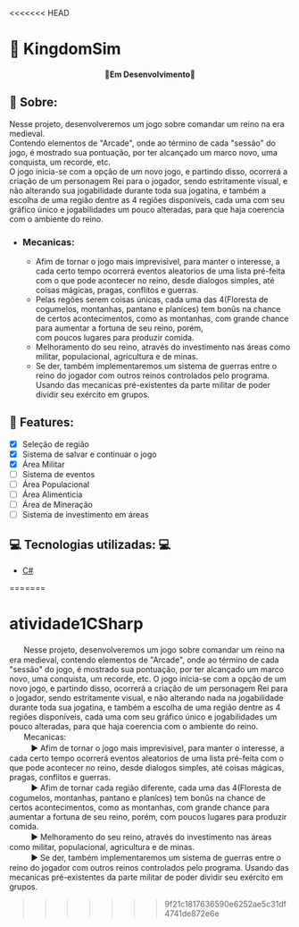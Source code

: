 <<<<<<< HEAD
# :open_file_folder: KingdomSim
<h4 align="center">🚧Em Desenvolvimento🚧</h4>

## :scroll: Sobre: 
Nesse projeto, desenvolveremos um jogo sobre comandar um reino na era medieval. <br/>
Contendo elementos de "Arcade", onde ao término de cada "sessão" do jogo, é mostrado sua pontuação, por ter alcançado um marco novo, uma conquista, um recorde, etc.<br/>
O jogo inicia-se com a opção de um novo jogo, e partindo disso, ocorrerá a criação de um personagem Rei para o jogador, sendo estritamente visual, e não alterando sua jogabilidade durante toda sua jogatina, e também a escolha de uma região dentre as 4 regiões disponíveis, cada uma com seu gráfico único e jogabilidades um pouco alteradas, para que haja coerencia com o ambiente do reino.<br>
- ### Mecanicas:
     - Afim de tornar o jogo mais imprevisivel, para manter o interesse, a cada certo tempo ocorrerá eventos aleatorios de uma lista pré-feita com o que pode acontecer no reino, desde dialogos simples, até coisas mágicas, pragas, conflitos e guerras.<br>
     - Pelas regões serem coisas únicas, cada uma das 4(Floresta de cogumelos, montanhas, pantano e planíces) tem bonûs na chance de certos acontecimentos, como as montanhas, com grande chance para aumentar a fortuna de seu reino, porém, <br> com poucos lugares para produzir comida. <br>
     - Melhoramento do seu reino, através do investimento nas áreas como militar, populacional, agricultura e de minas.<br>
     - Se der, também implementaremos um sistema de guerras entre o reino do jogador com outros reinos controlados pelo programa. Usando das mecanicas pré-existentes da parte militar de poder dividir seu exército em grupos.<br>

## :newspaper: Features: 
- [x] Seleção de região
- [x] Sistema de salvar e continuar o jogo
- [x] Área Militar
- [ ] Sistema de eventos
- [ ] Área Populacional
- [ ] Área Alimenticia
- [ ] Área de Mineração
- [ ] Sistema de investimento em áreas

## :computer: Tecnologias utilizadas: :computer:
- [C#](https://learn.microsoft.com/pt-br/dotnet/csharp/)

=======
# atividade1CSharp
ㅤㅤNesse projeto, desenvolveremos um jogo sobre comandar um reino na era medieval, contendo elementos de "Arcade", onde ao término de cada "sessão" do jogo, é mostrado sua pontuação, por ter alcançado um marco novo, uma conquista, um recorde, etc.
O jogo inicia-se com a opção de um novo jogo, e partindo disso, ocorrerá a criação de um personagem Rei para o jogador, sendo estritamente visual, e não alterando nada na jogabilidade durante toda sua jogatina, e também a escolha de uma região dentre as 4 regiões disponíveis, cada uma com seu gráfico único e jogabilidades um pouco alteradas, para que haja coerencia com o ambiente do reino. <br/>
ㅤㅤMecanicas:<br/>
ㅤㅤㅤ► Afim de tornar o jogo mais imprevisivel, para manter o interesse, a cada certo tempo ocorrerá eventos aleatorios de uma lista pré-feita com o que pode acontecer no reino, desde dialogos simples, até coisas mágicas, pragas, conflitos e guerras. <br/>
ㅤㅤㅤ► Afim de tornar cada região diferente, cada uma das 4(Floresta de cogumelos, montanhas, pantano e planíces) tem bonûs na chance de certos acontecimentos, como as montanhas, com grande chance para aumentar a fortuna de seu reino, porém, com poucos lugares para produzir comida. <br/>
ㅤㅤㅤ► Melhoramento do seu reino, através do investimento nas áreas como militar, populacional, agricultura e de minas. <br/>
ㅤㅤㅤ► Se der, também implementaremos um sistema de guerras entre o reino do jogador com outros reinos controlados pelo programa. Usando das mecanicas pré-existentes da parte militar de poder dividir seu exército em grupos.
>>>>>>> 9f21c1817636590e6252ae5c31df4741de872e6e
